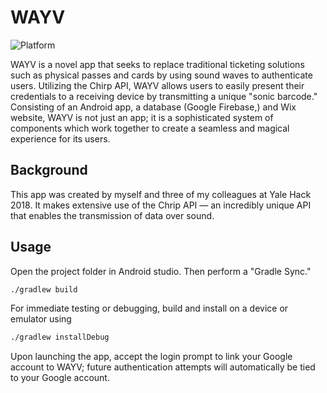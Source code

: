 # WAYV
![Platform](https://img.shields.io/badge/platform-Android%205.0%2B-green.svg)

WAYV is a novel app that seeks to replace traditional ticketing solutions such as physical passes and cards by using sound waves to authenticate users. Utilizing the Chirp API, WAYV allows users to easily present their credentials to a receiving device by transmitting a unique "sonic barcode." Consisting of an Android app, a database (Google Firebase,) and Wix website, WAYV is not just an app; it is a sophisticated system of components which work together to create a seamless and magical experience for its users.

## Background
This app was created by myself and three of my colleagues at Yale Hack 2018. It makes extensive use of the Chrip API — an incredibly unique API that enables the transmission of data over sound. 

## Usage
Open the project folder in Android studio. Then perform a "Gradle Sync."

```bash
./gradlew build
```
For immediate testing or debugging, build and install on a device or emulator using


```bash
./gradlew installDebug
```

Upon launching the app, accept the login prompt to link your Google account to WAYV; future authentication attempts will automatically be tied to your Google account.
